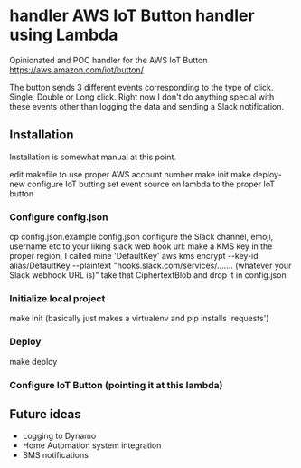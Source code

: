 # handler AWS IoT Button handler using Lambda
Opinionated and POC handler for the AWS IoT Button
https://aws.amazon.com/iot/button/

The button sends 3 different events corresponding to the type of click. Single, Double or Long click. Right now I
don't do anything special with these events other than logging the data and sending a Slack notification.


## Installation
Installation is somewhat manual at this point.

edit makefile to use proper AWS account number
make init
make deploy-new
configure IoT butting
set event source on lambda to the proper IoT button

### Configure config.json
cp config.json.example config.json
configure the Slack channel, emoji, username etc to your liking
slack web hook url:
make a KMS key in the proper region, I called mine 'DefaultKey'
aws kms encrypt --key-id alias/DefaultKey --plaintext "hooks.slack.com/services/....... (whatever your Slack webhook URL is)"
take that CiphertextBlob and drop it in config.json


### Initialize local project
make init
(basically just makes a virtualenv and pip installs 'requests')

### Deploy
make deploy

### Configure IoT Button (pointing it at this lambda)


## Future ideas
* Logging to Dynamo
* Home Automation system integration
* SMS notifications


